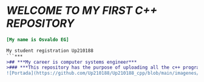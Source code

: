 # *WELCOME TO MY FIRST C++ REPOSITORY*
 ```ini
[My name is Osvaldo EG]
```
 ```diff
My student registration Up210188
```***
>## ***My career is computer systems engineer***
>### ***This repository has the purpose of uploading all the c++ programs made in the entire course of the programming subject.***
![Portada](https://github.com/Up210188/Up210188_cpp/blob/main/imagenes/Lenguaje-C-1024x576.webp)

